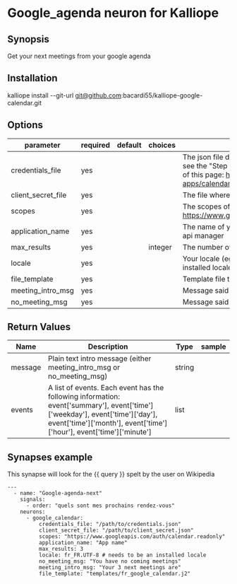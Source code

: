 # Google_agenda neuron for Kalliope

## Synopsis

Get your next meetings from your google agenda

## Installation

kalliope install --git-url git@github.com:bacardi55/kalliope-google-calendar.git

## Options

| parameter          | required | default | choices | comment                                                                                                                                                                               |
|--------------------|----------|---------|---------|---------------------------------------------------------------------------------------------------------------------------------------------------------------------------------------|
| credentials_file   | yes      |         |         | The json file downloaded on google calendar API, see the "Step 1: Turn on the Google Calendar API" of this page: https://developers.google.com/google-apps/calendar/quickstart/python |
| client_secret_file | yes      |         |         | The file where the oauth credentials will be written                                                                                                                                  |
| scopes             | yes      |         |         | The scopes of the api, in this case: https://www.googleapis.com/auth/calendar.readonly                                                                                                |
| application_name   | yes      |         |         | The name of your app as setup in google calendar api manager                                                                                                                          |
| max_results        | yes      |         | integer | The number of event you want to retrieve                                                                                                                                              |
| locale             | yes      |         |         | Your locale (eg: fr_FR.UTF-8). needs to be an installed locale on your system!                                                                                                        |
| file_template      | yes      |         |         | Template file to use                                                                                                                                                                  |
| meeting_intro_msg  | yes      |         |         | Message said before listing events                                                                                                                                                    |
| no_meeting_msg     | yes      |         |         | Message said in case of no next events found                                                                                                                                          |


## Return Values

| Name    | Description                                                                                                                                                                                          | Type   | sample |
|---------|------------------------------------------------------------------------------------------------------------------------------------------------------------------------------------------------------|--------|--------|
| message | Plain text intro message (either meeting_intro_msg or no_meeting_msg)                                                                                                                                | string |        |
| events  | A list of events. Each event has the following information: event['summary'], event['time']['weekday'], event['time']['day'], event['time']['month'], event['time']['hour'], event['time']['minute'] | list   |        |


## Synapses example

This synapse will look for the {{ query }} spelt by the user on Wikipedia
```
---
  - name: "Google-agenda-next"
    signals:
      - order: "quels sont mes prochains rendez-vous"
    neurons:
      - google_calendar:
          credentials_file: "/path/to/credentials.json"
          client_secret_file: "/path/to/client_secret.json"
          scopes: "https://www.googleapis.com/auth/calendar.readonly"
          application_name: "App name"
          max_results: 3
          locale: fr_FR.UTF-8 # needs to be an installed locale
          no_meeting_msg: "You have no coming meetings"
          meeting_intro_msg: "Your 3 next meetings are"
          file_template: "templates/fr_google_calendar.j2"

```

